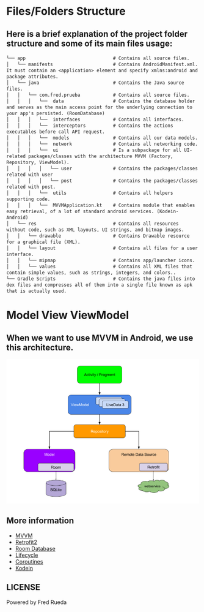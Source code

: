 # Files/Folders Structure

## Here is a brief explanation of the project folder structure and some of its main files usage:

```
└── app                                # Contains all source files.                   
│   └── manifests                      # Contains AndroidManifest.xml. It must contain an <application> element and specify xmlns:android and package attributes.
│   └── java                           # Contains the Java source files.           
│   │   └── com.fred.prueba            # Contains all source files.
│   │   │   └──  data                  # Contains the database holder and serves as the main access point for the underlying connection to your app's persisted. (RoomDatabase)
│   │   │   └──  interfaces            # Contains all interfaces.
│   │   │   └──  interceptors          # Contains the actions executables before call API request.
│   │   │   └──  models                # Contains all our data models.
│   │   │   └──  network               # Contains all networking code.
│   │   │   └──  ui                    # Is a subpackage for all UI-related packages/classes with the architecture MVVM (Factory, Repository, ViewModel).
│   │   │   │   └── user               # Contains the packages/classes related with user
│   │   │   │   └── post               # Contains the packages/classes related with post.
│   │   │   └──  utils                 # Contains all helpers supporting code.
│   │   │   └──  MVVMApplication.kt    # Contains module that enables easy retrieval, of a lot of standard android services. (Kodein-Android)
│   └── res                            # Contains all resources without code, such as XML layouts, UI strings, and bitmap images. 
│   │   └── drawable                   # Contains Drawable resource for a graphical file (XML). 
│   │   └── layout                     # Contains all files for a user interface. 
│   │   └── mipmap                     # Contains app/launcher icons.
│   │   └── values                     # Contains all XML files that contain simple values, such as strings, integers, and colors.. 
└── Gradle Scripts                     # Contains the java files into dex files and compresses all of them into a single file known as apk that is actually used.
 ```

# Model View ViewModel
## When we want to use MVVM in Android, we use this architecture.
![](android-mvvm-architecture.png)
 
 ## More information
 - [MVVM](https://developer.android.com/jetpack/guide)
 - [Retrofit2](https://square.github.io/retrofit/)
 - [Room Database](https://developer.android.com/topic/libraries/architecture/room)
 - [Lifecycle](https://developer.android.com/reference/android/arch/lifecycle/Lifecycle)
 - [Coroutines](https://developer.android.com/kotlin/coroutines)
 - [Kodein](https://kodein.org/Kodein-DI/index.html?latest/core)

## LICENSE

Powered by Fred Rueda
